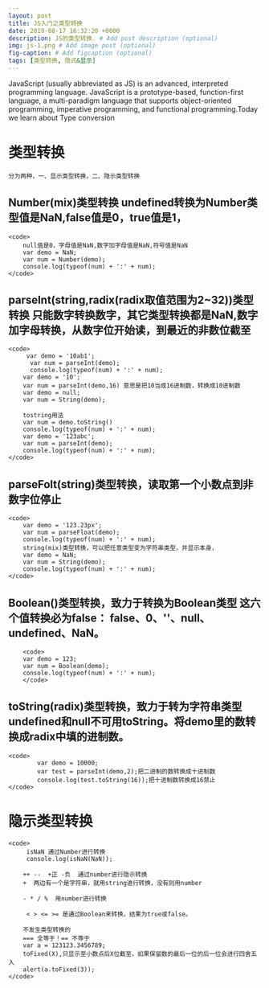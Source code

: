 ```yaml
---
layout: post
title: JS入门之类型转换
date: 2019-08-17 16:32:20 +0000
description: JS的类型转换. # Add post description (optional)
img: js-1.png # Add image post (optional)
fig-caption: # Add figcaption (optional)
tags: [类型转换, 隐式&显示]
---
```

JavaScript (usually abbreviated as JS) is an advanced, interpreted programming language. JavaScript is a prototype-based, function-first language, a multi-paradigm language that supports object-oriented programming, imperative programming, and functional programming.Today we learn about Type conversion

# 类型转换 

	分为两种，一、显示类型转换，二、隐示类型转换

##  Number(mix)类型转换     undefined转换为Number类型值是NaN,false值是0，true值是1，
    <code>
		null值是0，字母值是NaN,数字加字母值是NaN,符号值是NaN
	    var demo = NaN;
		var num = Number(demo);
		console.log(typeof(num) + ':' + num);
    </code>



## parseInt(string,radix(radix取值范围为2~32))类型转换 只能数字转换数字，其它类型转换都是NaN,数字加字母转换，从数字位开始读，到最近的非数位截至
    <code>
	     var demo = '10ab1';
		  var num = parseInt(demo);
		  console.log(typeof(num) + ':' + num);
		var demo = '10';
		var num = parseInt(demo,16) 意思是把10当成16进制数，转换成10进制数
		var demo = null;
		var num = String(demo);	

        tostring用法 
        var num = demo.toString()
		console.log(typeof(num) + ':' + num);
		var demo = '123abc';
		var num = parseInt(demo);
		console.log(typeof(num) + ':' + num);
    </code>


## parseFolt(string)类型转换，读取第一个小数点到非数字位停止
    <code>
		var demo = '123.23px';
		var num = parseFloat(demo);
		console.log(typeof(num) + ':' + num);
		string(mix)类型转换，可以把任意类型变为字符串类型，并显示本身，
		var demo = NaN;
		var num = String(demo);
		console.log(typeof(num) + ':' + num);
    </code>

## Boolean()类型转换，致力于转换为Boolean类型  这六个值转换必为false： false、0、''、null、undefined、NaN。
		<code>
		var demo = 123;
		var num = Boolean(demo);
		console.log(typeof(num) + ':' + num); 
        </code>

## toString(radix)类型转换，致力于转为字符串类型  undefined和null不可用toString。将demo里的数转换成radix中填的进制数。
    <code>
			var demo = 10000;
			var test = parseInt(demo,2);把二进制的数转换成十进制数
			console.log(test.toString(16));把十进制数转换成16禁止
    </code>
# 隐示类型转换
    <code>
		 isNaN 通过Number进行转换
		 console.log(isNaN(NaN));

		++ --  +正 -负  通过number进行隐示转换
		+  两边有一个是字符串，就用string进行转换，没有则用number

		- * / %  用number进行转换

		 < > <= >= 是通过Boolean来转换，结果为true或false。

		不发生类型转换的
		=== 全等于！== 不等于
		var a = 123123.3456789;  
        toFixed(X),只显示至小数点后X位截至，如果保留数的最后一位的后一位会进行四舍五入
		alert(a.toFixed(3));
    </code>